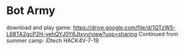 # Bot Army
download and play game: https://drive.google.com/file/d/1QTzW5-L68TA2gcP2H-yehQYJ0Y6Jtxyv/view?usp=sharing
Continued from summer camp: iDtech HACK4V-7-19
